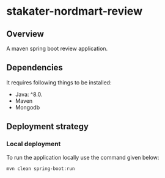 # stakater-nordmart-review

## Overview

A maven spring boot review application.

## Dependencies

It requires following things to be installed:

* Java: ^8.0.
* Maven
* Mongodb

## Deployment strategy

### Local deployment

To run the application locally use the command given below:

```bash
mvn clean spring-boot:run
```





